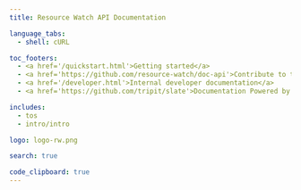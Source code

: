 ```yaml
---
title: Resource Watch API Documentation

language_tabs:
  - shell: cURL

toc_footers:
  - <a href='/quickstart.html'>Getting started</a>
  - <a href='https://github.com/resource-watch/doc-api'>Contribute to these docs</a>
  - <a href='/developer.html'>Internal developer documentation</a>
  - <a href='https://github.com/tripit/slate'>Documentation Powered by Slate</a>

includes:
  - tos
  - intro/intro

logo: logo-rw.png

search: true

code_clipboard: true
---
```


